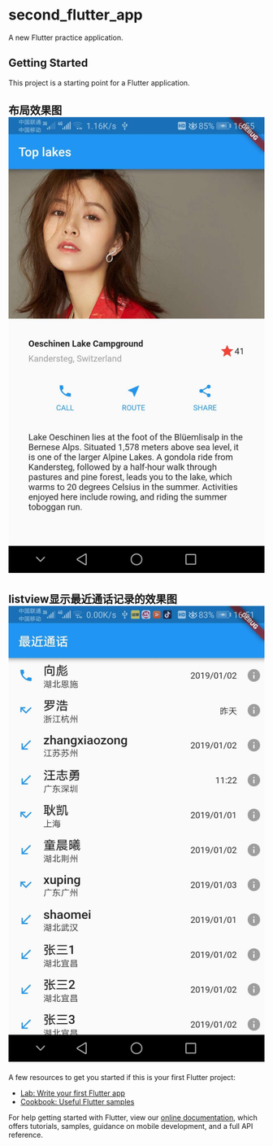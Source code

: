 # second_flutter_app

A new Flutter practice application.

## Getting Started

This project is a starting point for a Flutter application.

## 布局效果图 ![Alt text](rendering/layout_rendering.png)

## listview显示最近通话记录的效果图 ![avatar](rendering/listview_rendering.png)

A few resources to get you started if this is your first Flutter project:

- [Lab: Write your first Flutter app](https://flutter.io/docs/get-started/codelab)
- [Cookbook: Useful Flutter samples](https://flutter.io/docs/cookbook)

For help getting started with Flutter, view our 
[online documentation](https://flutter.io/docs), which offers tutorials, 
samples, guidance on mobile development, and a full API reference.
